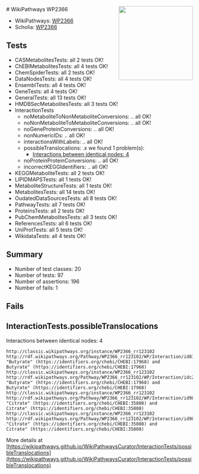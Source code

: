 <img style="float: right; width: 200px" src="https://upload.wikimedia.org/wikipedia/commons/thumb/8/83/Wplogo_with_text_500.png/640px-Wplogo_with_text_500.png" />
# WikiPathways WP2366

* WikiPathways: [WP2366](https://wikipathways.org/pathways/WP2366)
* Scholia: [WP2366](https://scholia.toolforge.org/wikipathways/WP2366)
## Tests
* CASMetabolitesTests: all 2 tests OK!
* ChEBIMetabolitesTests: all 4 tests OK!
* ChemSpiderTests: all 2 tests OK!
* DataNodesTests: all 4 tests OK!
* EnsemblTests: all 4 tests OK!
* GeneTests: all 4 tests OK!
* GeneralTests: all 13 tests OK!
* HMDBSecMetabolitesTests: all 3 tests OK!
* InteractionTests
    * noMetaboliteToNonMetaboliteConversions: .. all OK!
    * noNonMetaboliteToMetaboliteConversions: .. all OK!
    * noGeneProteinConversions: .. all OK!
    * nonNumericIDs: .. all OK!
    * interactionsWithLabels: .. all OK!
    * possibleTranslocations: .x we found 1 problem(s):
        * [Interactions between identical nodes: 4](#1c118209)
    * noProteinProteinConversions: .. all OK!
    * incorrectKEGGIdentifiers: .. all OK!
* KEGGMetaboliteTests: all 2 tests OK!
* LIPIDMAPSTests: all 1 tests OK!
* MetaboliteStructureTests: all 1 tests OK!
* MetabolitesTests: all 14 tests OK!
* OudatedDataSourcesTests: all 8 tests OK!
* PathwayTests: all 7 tests OK!
* ProteinsTests: all 2 tests OK!
* PubChemMetabolitesTests: all 3 tests OK!
* ReferencesTests: all 6 tests OK!
* UniProtTests: all 5 tests OK!
* WikidataTests: all 4 tests OK!


## Summary

* Number of test classes: 20
* Number of tests: 97
* Number of assertions: 196
* Number of fails: 1

## Fails

<a name="1c118209" />

## InteractionTests.possibleTranslocations

Interactions between identical nodes: 4
```
http://classic.wikipathways.org/instance/WP2366_rr123102 http://rdf.wikipathways.org/Pathway/WP2366_rr123102/WP/Interaction/id81b34331 "Butyrate" (https://identifiers.org/chebi/CHEBI:17968) and 
Butyrate" (https://identifiers.org/chebi/CHEBI:17968)
http://classic.wikipathways.org/instance/WP2366_rr123102 http://rdf.wikipathways.org/Pathway/WP2366_rr123102/WP/Interaction/idc24c6072 "Butyrate" (https://identifiers.org/chebi/CHEBI:17968) and 
Butyrate" (https://identifiers.org/chebi/CHEBI:17968)
http://classic.wikipathways.org/instance/WP2366_rr123102 http://rdf.wikipathways.org/Pathway/WP2366_rr123102/WP/Interaction/id9804a251_1 "Citrate" (https://identifiers.org/chebi/CHEBI:35808) and 
Citrate" (https://identifiers.org/chebi/CHEBI:35808)
http://classic.wikipathways.org/instance/WP2366_rr123102 http://rdf.wikipathways.org/Pathway/WP2366_rr123102/WP/Interaction/id9804a251_2 "Citrate" (https://identifiers.org/chebi/CHEBI:35808) and 
Citrate" (https://identifiers.org/chebi/CHEBI:35808)
```

More details at [https://wikipathways.github.io/WikiPathwaysCurator/InteractionTests/possibleTranslocations](https://wikipathways.github.io/WikiPathwaysCurator/InteractionTests/possibleTranslocations)

